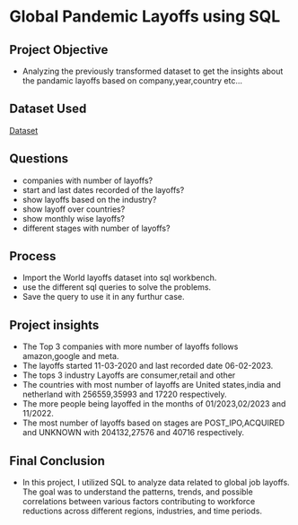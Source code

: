 # Global Pandemic Layoffs using SQL
## Project Objective
- Analyzing the previously transformed dataset to get the insights about the pandamic layoffs based on company,year,country etc...

## Dataset Used
<a href="https://github.com/BARAVIND-12/Exploratory-data-analysis-using-sql/blob/main/EDA%20Dataset.csv">Dataset<a>

## Questions
- companies with number of layoffs?
- start and last dates recorded of the layoffs?
- show layoffs based on the industry?
- show layoff over countries?
- show monthly wise layoffs?
- different stages with number of layoffs?
  
 ## Process
 - Import the World layoffs dataset into sql workbench.
 - use the different sql queries to solve the problems.
 - Save the query to use it in any furthur case.

## Project insights
- The Top 3 companies with more number of layoffs follows amazon,google and meta.
- The layoffs started 11-03-2020 and last recorded date 06-02-2023.
- The tops 3 industry Layoffs are consumer,retail and other
- The countries with most number of layoffs are United states,india and netherland with 256559,35993 and 17220 respectively.
- The more people being layoffed in the months of 01/2023,02/2023 and 11/2022.
- The  most number of layoffs based on stages are POST_IPO,ACQUIRED and UNKNOWN with 204132,27576 and 40716 respectively.

## Final Conclusion
- In this project, I utilized SQL to analyze data related to global job layoffs. The goal was to understand the patterns, trends, and possible correlations between various factors contributing to workforce   
  reductions across different regions, industries, and time periods.
 
